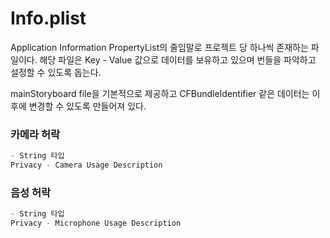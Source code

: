 # Info.plist

Application Information PropertyList의 줄임말로 프로젝트 당 하나씩 존재하는 파일이다.
해당 파일은 Key - Value 값으로 데이터를 보유하고 있으며 번들을 파악하고 설정할 수 있도록 돕는다.

mainStoryboard file을 기본적으로 제공하고 CFBundleIdentifier 같은 데이터는 이후에 변경할 수 있도록 만들어져 있다.

### 카메라 허락
```swift
- String 타입
Privacy - Camera Usage Description
```

### 음성 허락
```swift
- String 타입
Privacy - Microphone Usage Description
```

